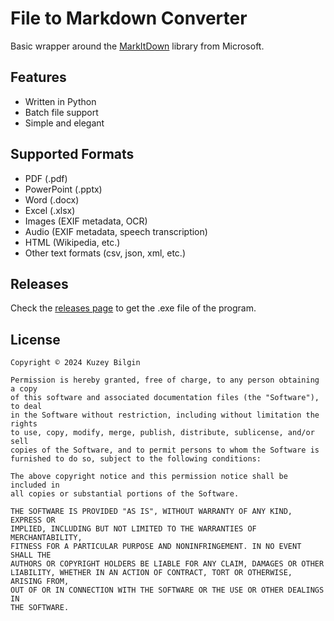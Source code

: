 # File to Markdown Converter

Basic wrapper around the [MarkItDown](https://github.com/microsoft/markitdown) library from Microsoft.

## Features

- Written in Python
- Batch file support
- Simple and elegant

## Supported Formats
- PDF (.pdf)
- PowerPoint (.pptx)
- Word (.docx)
- Excel (.xlsx)
- Images (EXIF metadata, OCR)
- Audio (EXIF metadata, speech transcription)
- HTML (Wikipedia, etc.)
- Other text formats (csv, json, xml, etc.)

## Releases

Check the [releases page](https://github.com/meenbeese/markitdown-demo/releases/latest) to get the .exe file of the program.

## License

```
Copyright © 2024 Kuzey Bilgin

Permission is hereby granted, free of charge, to any person obtaining a copy
of this software and associated documentation files (the "Software"), to deal
in the Software without restriction, including without limitation the rights
to use, copy, modify, merge, publish, distribute, sublicense, and/or sell
copies of the Software, and to permit persons to whom the Software is
furnished to do so, subject to the following conditions:

The above copyright notice and this permission notice shall be included in
all copies or substantial portions of the Software.

THE SOFTWARE IS PROVIDED "AS IS", WITHOUT WARRANTY OF ANY KIND, EXPRESS OR
IMPLIED, INCLUDING BUT NOT LIMITED TO THE WARRANTIES OF MERCHANTABILITY,
FITNESS FOR A PARTICULAR PURPOSE AND NONINFRINGEMENT. IN NO EVENT SHALL THE
AUTHORS OR COPYRIGHT HOLDERS BE LIABLE FOR ANY CLAIM, DAMAGES OR OTHER
LIABILITY, WHETHER IN AN ACTION OF CONTRACT, TORT OR OTHERWISE, ARISING FROM,
OUT OF OR IN CONNECTION WITH THE SOFTWARE OR THE USE OR OTHER DEALINGS IN
THE SOFTWARE.
```
